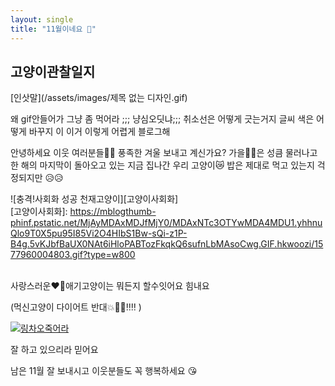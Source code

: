 ```yaml
---
layout: single
title: "11월이네요 💌"
---
```


고양이관찰일지
---
[인삿말](/assets/images/제목 없는 디자인.gif)<br>

왜 gif안들어가 그냥 좀 먹어라 ;;;
냥심오딧냐;;;
취소선은 어떻게 긋는거지
글씨 색은 어떻게 바꾸지
이 이거 이렇게 어렵게 블로그해

안녕하세요 이웃 여러분들🤗🤗
풍족한 겨울 보내고 계신가요? 가을🍁🍂은 성큼 물러나고 한 해의 마지막이 돌아오고 있는 지금
집나간 우리 고양이😿 밥은 제대로 먹고 있는지 걱정되지만 😥😥

![충격!사회화 성공 천재고양이][고양이사회화]<br>
[고양이사회화]: https://mblogthumb-phinf.pstatic.net/MjAyMDAxMDJfMjY0/MDAxNTc3OTYwMDA4MDU1.yhhnuQlo9T0X5pu95I85Vi2O4HIbS1Bw-sQi-z1P-B4g.5vKJbfBaUX0NAt6iHloPABTozFkqkQ6sufnLbMAsoCwg.GIF.hkwoozi/1577960004803.gif?type=w800

<br>사랑스러운❤💞애기고양이는 뭐든지 할수잇어요 힘내요<br>

(먹신고양이 다이어트 반대💥💢💢‼‼ )

[![링차오죽어라](투투야쟤를꼭만나야겟니)](https://blog.kakaocdn.net/dn/bqDg2w/btrjkZbqMQl/y93w6wbHbKHhDE18Gupk10/img.jpg)<br>

잘 하고 있으리라 믿어요 


남은 11월 잘 보내시고
이웃분들도 꼭 행복하세요 😘
